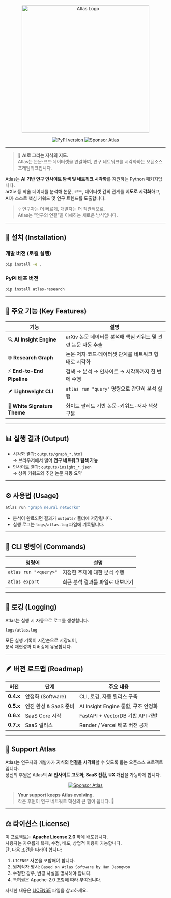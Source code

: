 <p align="center"> 
  <img src="docs/AtlasImage.png" alt="Atlas Logo" width="400"/>
</p>

<p align="center">
  <a href="https://pypi.org/project/atlas-research/">
    <img src="https://img.shields.io/pypi/v/atlas-research?color=blue&style=for-the-badge" alt="PyPI version"/>
  </a>
  <a href="https://github.com/sponsors/engineer0427">
    <img src="https://img.shields.io/badge/Sponsor-❤-pink?style=for-the-badge&logo=github" alt="Sponsor Atlas"/>
  </a>
</p>

---

> 🧠 **AI로 그리는 지식의 지도.**  
> Atlas는 논문·코드·데이터셋을 연결하여, 연구 네트워크를 시각화하는 오픈소스 프레임워크입니다.

Atlas는 **AI 기반 연구 인사이트 탐색 및 네트워크 시각화**를 지원하는 Python 패키지입니다.  
arXiv 등 학술 데이터를 분석해 논문, 코드, 데이터셋 간의 관계를 **지도로 시각화**하고,  
AI가 스스로 핵심 키워드 및 연구 트렌드를 도출합니다.

> 💡 연구자는 더 빠르게, 개발자는 더 직관적으로.  
> Atlas는 “연구의 연결”을 이해하는 새로운 방식입니다.

---

## 🚀 설치 (Installation)

### 개발 버전 (로컬 실행)
```bash
pip install -e .
```

### PyPI 배포 버전
```bash
pip install atlas-research
```

---

## 🧠 주요 기능 (Key Features)

| 기능 | 설명 |
|------|------|
| 🔍 **AI Insight Engine** | arXiv 논문 데이터를 분석해 핵심 키워드 및 관련 논문 자동 추출 |
| 🌐 **Research Graph** | 논문·저자·코드·데이터셋 관계를 네트워크 형태로 시각화 |
| ⚡ **End-to-End Pipeline** | 검색 → 분석 → 인사이트 → 시각화까지 한 번에 수행 |
| 🪶 **Lightweight CLI** | `atlas run "query"` 명령으로 간단히 분석 실행 |
| 🎨 **White Signature Theme** | 화이트 팔레트 기반 논문-키워드-저자 색상 구분 |

---

## 📊 실행 결과 (Output)

- 시각화 결과: `outputs/graph_*.html`  
  → 브라우저에서 열어 **연구 네트워크 탐색 가능**  
- 인사이트 결과: `outputs/insight_*.json`  
  → 상위 키워드와 추천 논문 자동 요약  

---

## ⚙️ 사용법 (Usage)

```bash
atlas run "graph neural networks"
```

- 분석이 완료되면 결과가 `outputs/` 폴더에 저장됩니다.  
- 실행 로그는 `logs/atlas.log` 파일에 기록됩니다.

---

## 🧩 CLI 명령어 (Commands)

| 명령어 | 설명 |
|--------|------|
| `atlas run "<query>"` | 지정한 주제에 대한 분석 수행 |
| `atlas export` | 최근 분석 결과를 파일로 내보내기 |

---

## 💾 로깅 (Logging)

Atlas는 실행 시 자동으로 로그를 생성합니다.

```
logs/atlas.log
```

모든 실행 기록이 시간순으로 저장되어,  
분석 재현성과 디버깅에 유용합니다.

---

## 🪶 버전 로드맵 (Roadmap)

| 버전 | 단계 | 주요 내용 |
|------|------|-----------|
| **0.4.x** | 안정화 (Software) | CLI, 로깅, 자동 릴리스 구축 |
| **0.5.x** | 엔진 완성 & SaaS 준비 | AI Insight Engine 통합, 구조 안정화 |
| **0.6.x** | SaaS Core 시작 | FastAPI + VectorDB 기반 API 개발 |
| **0.7.x** | SaaS 릴리스 | Render / Vercel 배포 버전 공개 |

---

## 💖 Support Atlas

Atlas는 연구자와 개발자가 **지식의 연결을 시각화**할 수 있도록 돕는 오픈소스 프로젝트입니다.  
당신의 후원은 Atlas의 **AI 인사이트 고도화, SaaS 전환, UX 개선**을 가능하게 합니다.

<p align="center">
  <a href="https://github.com/sponsors/engineer0427">
    <img src="https://img.shields.io/badge/Become a Sponsor-Atlas-blue?style=for-the-badge&logo=github-sponsors&logoColor=white" alt="Sponsor Atlas"/>
  </a>
</p>

> **Your support keeps Atlas evolving.**  
> 작은 후원이 연구 네트워크 혁신의 큰 힘이 됩니다. 💙

---

## ⚖️ 라이선스 (License)

이 프로젝트는 **Apache License 2.0** 하에 배포됩니다.  
사용자는 자유롭게 복제, 수정, 배포, 상업적 이용이 가능합니다.  
단, 다음 조건을 따라야 합니다:

1. `LICENSE` 사본을 포함해야 합니다.  
2. 원저작자 명시: `Based on Atlas Software by Han Jeongwoo`  
3. 수정한 경우, 변경 사실을 명시해야 합니다.  
4. 특허권은 Apache-2.0 조항에 따라 부여됩니다.  

자세한 내용은 [LICENSE](./LICENSE) 파일을 참고하세요.
